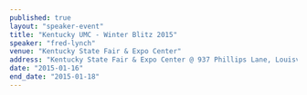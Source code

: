 ```yaml
---
published: true
layout: "speaker-event"
title: "Kentucky UMC - Winter Blitz 2015"
speaker: "fred-lynch"
venue: "Kentucky State Fair & Expo Center"
address: "Kentucky State Fair & Expo Center @ 937 Phillips Lane, Louisville, KY 40209, USA"
date: "2015-01-16"
end_date: "2015-01-18"
---
```


